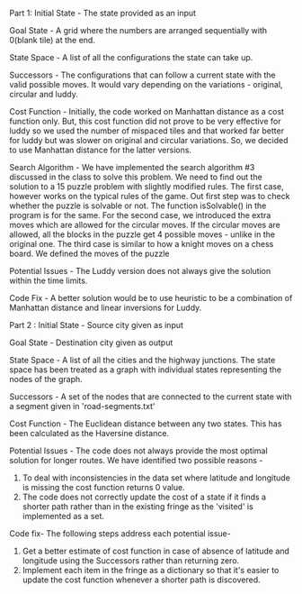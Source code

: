 Part 1:
Initial State -
The state provided as an input

Goal State -
A grid where the numbers are arranged sequentially with 0(blank tile) at the end.

State Space -
A list of all the configurations the state can take up.

Successors -
The configurations that can follow a current state with the valid possible moves. It would vary depending on the variations - original, circular and luddy.

Cost Function -
Initially, the code worked on Manhattan distance as a cost function only. But, this cost function did not prove to be very effective for luddy so we used the number of mispaced tiles and that worked far better for luddy but was slower on original and circular variations. So, we decided to use Manhattan distance for the latter versions.

Search Algorithm -
We have implemented the search algorithm #3 discussed in the class to solve this problem.
We need to find out the solution to a 15 puzzle problem with slightly modified rules.
The first case, however works on the typical rules of the game. Out first step was to check whether the puzzle is solvable or not. The function isSolvable() in the program is for the same.
For the second case, we introduced the extra moves which are allowed for the circular moves. If the circular moves are allowed, all the blocks in the puzzle get 4 possible moves - unlike in the original one.
The third case is similar to how a knight moves on a chess board. We defined the moves of the puzzle

Potential Issues -
The Luddy version does not always give the solution within the time limits.

Code Fix -
A better solution would be to use heuristic to be a combination of Manhattan distance and linear inversions for Luddy. 


Part 2 :
Initial State -
Source city given as input

Goal State -
Destination city given as output

State Space -
A list of all the cities and the highway junctions. The state space has been treated as a graph with individual states representing the nodes of the graph.

Successors -
A set of the nodes that are connected to the current state with a segment given in 'road-segments.txt'

Cost Function -
The Euclidean distance between any two states. This has been calculated as the Haversine distance.

Potential Issues -
The code does not always provide the most optimal solution for longer routes. We have identified two possible reasons -
1. To deal with inconsistencies in the data set where latitude and longitude is missing the cost function returns 0 value.
2. The code does not correctly update the cost of a state if it finds a shorter path rather than in the existing fringe as the 'visited' is implemented as a set.

Code fix-
The following steps address each potential issue-
1. Get a better estimate of cost function in case of absence of latitude and longitude using the Successors rather than returning zero.
2. Implement each item in the fringe as a dictionary so that it's easier to update the cost function whenever a shorter path is discovered. 
